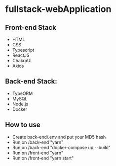 # fullstack-webApplication

## Front-end Stack
- HTML
- CSS
- Typescript
- ReactJS
- ChakraUI
- Axios

## Back-end Stack:
- TypeORM
- MySQL
- Node.js
- Docker

## How to use

- Create back-end/.env and put your MD5 hash
- Run on /back-end "yarn"
- Run on /back-end "docker-compose up --build"
- Run on /front-end "yarn"
- Run on /front-end "yarn start"
